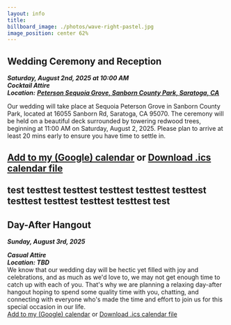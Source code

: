```yaml
---
layout: info
title: 
billboard_image: ./photos/wave-right-pastel.jpg
image_position: center 62%
---
```


## Wedding Ceremony and Reception
***Saturday, August 2nd, 2025 at 10:00 AM***  
***Cocktail Attire***   
***Location:*** <a href="https://www.google.com/maps/place/Peterson+Grove,+California+95070/data=!4m2!3m1!1s0x808e4b73785c40bd:0xf35ce38203376155?sa=X&ved=1t:242&ictx=111">***Peterson Sequoia Grove, Sanborn County Park, Saratoga, CA***</a>  

Our wedding will take place at Sequoia Peterson Grove in Sanborn County Park,
located at 16055 Sanborn Rd, Saratoga, CA 95070. The ceremony will be held on a
beautiful deck surrounded by towering redwood trees, beginning at 11:00 AM on
Saturday, August 2, 2025. Please plan to arrive at least 20 mins early to
ensure you have time to settle in.  


<i class="fa-solid fa-calendar-days"></i>
 <a href="https://calendar.google.com/calendar/render?action=TEMPLATE&text=Ullerich+Wedding&details=Visit+http://ulleri.ch/wedding+for+more+details&dates=20250802T100000/20250802T180000&ctz=America/Los_Angeles&location=37.234524,-122.063787">
Add to my (Google) calendar</a> or [Download .ics calendar file](/files/ullerich_wedding.ics)  
<br>
test testtest testtest testtest testtest testtest testtest testtest testtest testtest test
---

## Day-After Hangout
***Sunday, August 3rd, 2025***  
<!-- need to change the day after hang out location -->
***Casual Attire***  
***Location: TBD***  
We know that our wedding day will be hectic yet filled with joy and
celebrations, and as much as we'd love to, we may not get enough time to catch
up with each of you. That's why we are planning a relaxing day-after hangout
hoping to spend some quality time with you, chatting, and connecting with
everyone who's made the time and effort to join us for this special occasion in
our life.  
<i class="fa-solid fa-calendar-days"></i>
<a href="https://calendar.google.com/calendar/render?action=TEMPLATE&text=Curtis+and+Meishan's+Day-After+Hangout&details=Visit+http://ulleri.ch/wedding+for+more+details&dates=20250803T110000/20250803T180000&ctz=America/Los_Angeles&location=37.234524,-122.063787">Add to my (Google) calendar</a>   or [Download .ics calendar file](/files/day_after_hangout.ics)  

